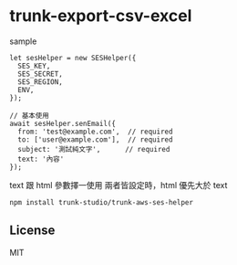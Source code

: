 # trunk-export-csv-excel

sample

```
let sesHelper = new SESHelper({
  SES_KEY,
  SES_SECRET,
  SES_REGION,
  ENV,
});

// 基本使用
await sesHelper.senEmail({
  from: 'test@example.com',  // required
  to: ['user@example.com'],  // required
  subject: '測試純文字',      // required
  text: '內容'
});
```

text 跟 html 參數擇一使用
兩者皆設定時，html 優先大於 text



```
npm install trunk-studio/trunk-aws-ses-helper
```

## License

MIT
